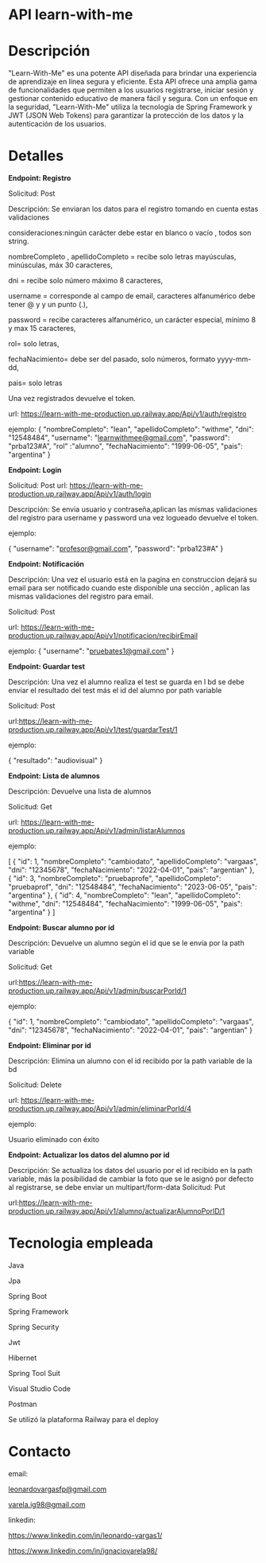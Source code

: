 # API learn-with-me


# Descripción

"Learn-With-Me" es una potente API diseñada para brindar una experiencia de aprendizaje en línea segura y eficiente. Esta API ofrece una amplia gama de funcionalidades que permiten a los usuarios registrarse, iniciar sesión y gestionar contenido educativo de manera fácil y segura. Con un enfoque en la seguridad, "Learn-With-Me" utiliza la tecnología de Spring Framework y JWT (JSON Web Tokens) para garantizar la protección de los datos y la autenticación de los usuarios.

# Detalles

**Endpoint: Registro**

Solicitud: Post

Descripción: Se enviaran los datos para el registro tomando en cuenta estas validaciones

consideraciones:ningún carácter debe estar en blanco o vacío , todos son string.

nombreCompleto , apellidoCompleto = recibe solo letras mayúsculas, minúsculas, máx 30 caracteres,

dni = recibe solo número máximo 8 caracteres,

username = corresponde al campo de email, caracteres alfanumérico debe tener @ y y un punto (.),

password = recibe caracteres alfanumérico, un carácter especial, mínimo 8 y max 15 caracteres,

rol= solo letras,

fechaNacimiento= debe ser del pasado, solo números, formato yyyy-mm-dd,

pais= solo letras 

Una vez registrados devuelve el token.

url: https://learn-with-me-production.up.railway.app/Api/v1/auth/registro

ejemplo:
{
    "nombreCompleto": "lean",
    "apellidoCompleto": "withme",
    "dni": "12548484",
    "username": "learnwithmee@gmail.com",
    "password": "prba123#A",
    "rol" :"alumno",
    "fechaNacimiento": "1999-06-05",
    "pais": "argentina"
}


**Endpoint: Login**

Solicitud: Post
url: https://learn-with-me-production.up.railway.app/Api/v1/auth/login

Descripción: Se envia usuario y contraseña,aplican las mismas validaciones del registro para username y password
una vez logueado devuelve el token.

ejemplo:

{
    "username": "profesor@gmail.com",
    "password": "prba123#A"
}



**Endpoint: Notificación**

Descripción: Una vez el usuario está en la pagina en construccion dejará su email para
ser notificado cuando este disponible una sección , aplican las mismas validaciones del registro para email.

Solicitud: Post

url: https://learn-with-me-production.up.railway.app/Api/v1/notificacion/recibirEmail

ejemplo:
{
    "username": "pruebates1@gmail.com"
}



**Endpoint: Guardar test**

Descripción: Una vez el alumno realiza el test se guarda en l bd se debe enviar el resultado del test más el id del alumno por path variable

Solicitud: Post

url:https://learn-with-me-production.up.railway.app/Api/v1/test/guardarTest/1

ejemplo:

{
    "resultado": "audiovisual"
}

**Endpoint: Lista de alumnos**

Descripción: Devuelve una lista de alumnos

Solicitud: Get

url: https://learn-with-me-production.up.railway.app/Api/v1/admin/listarAlumnos

ejemplo:

[
    {
        "id": 1,
        "nombreCompleto": "cambiodato",
        "apellidoCompleto": "vargaas",
        "dni": "12345678",
        "fechaNacimiento": "2022-04-01",
        "pais": "argentian"
    },
    {
        "id": 3,
        "nombreCompleto": "pruebaprofe",
        "apellidoCompleto": "pruebaprof",
        "dni": "12548484",
        "fechaNacimiento": "2023-06-05",
        "pais": "argentina"
    },
    {
        "id": 4,
        "nombreCompleto": "lean",
        "apellidoCompleto": "withme",
        "dni": "12548484",
        "fechaNacimiento": "1999-06-05",
        "pais": "argentina"
    }
]



**Endpoint: Buscar alumno por id**

Descripción: Devuelve un alumno según el id que se le envía por la path variable

Solicitud: Get

url:https://learn-with-me-production.up.railway.app/Api/v1/admin/buscarPorId/1

ejemplo:

{
    "id": 1,
    "nombreCompleto": "cambiodato",
    "apellidoCompleto": "vargaas",
    "dni": "12345678",
    "fechaNacimiento": "2022-04-01",
    "pais": "argentian"
}



**Endpoint: Eliminar por id**

Descripción: Elimina un alumno con el id recibido por la path variable de la bd

Solicitud: Delete

url: https://learn-with-me-production.up.railway.app/Api/v1/admin/eliminarPorId/4

ejemplo:

Usuario eliminado con éxito


**Endpoint: Actualizar los datos del alumno por id**

Descripción: Se actualiza los datos del usuario por el id recibido en la path variable, más la posibilidad de cambiar la foto que se le asignó por defecto al registrarse, se debe enviar un multipart/form-data
Solicitud: Put

url:https://learn-with-me-production.up.railway.app/Api/v1/alumno/actualizarAlumnoPorID/1



# Tecnologia empleada

Java 

Jpa

Spring Boot

Spring Framework

Spring Security

Jwt

Hibernet

Spring Tool Suit

Visual Studio Code

Postman

Se utilizó la plataforma Railway para el deploy

# Contacto

email:

leonardovargasfp@gmail.com

varela.ig98@gmail.com

linkedin:

https://www.linkedin.com/in/leonardo-vargas1/

https://www.linkedin.com/in/ignaciovarela98/

